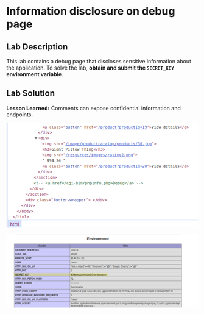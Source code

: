 # Information disclosure on debug page

## Lab Description

This lab contains a debug page that discloses sensitive information about the application. To solve the lab, **obtain and submit the `SECRET_KEY` environment variable**.

## Lab Solution

**Lesson Learned:** Comments can expose confidential information and endpoints.

![](01-link-to-debug-page.png)

![](02-environment-secret-key.png)
